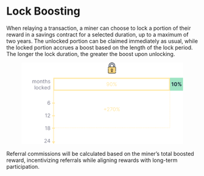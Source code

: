 # Lock Boosting

When relaying a transaction, a miner can choose to lock a portion of their reward in a savings contract for a selected duration, up to a maximum of two years. The unlocked portion can be claimed immediately as usual, while the locked portion accrues a boost based on the length of the lock period. The longer the lock duration, the greater the boost upon unlocking.

<figure><img src="../.gitbook/assets/image (27).png" alt="" width="563"><figcaption></figcaption></figure>

Referral commissions will be calculated based on the miner’s total boosted reward, incentivizing referrals while aligning rewards with long-term participation.

